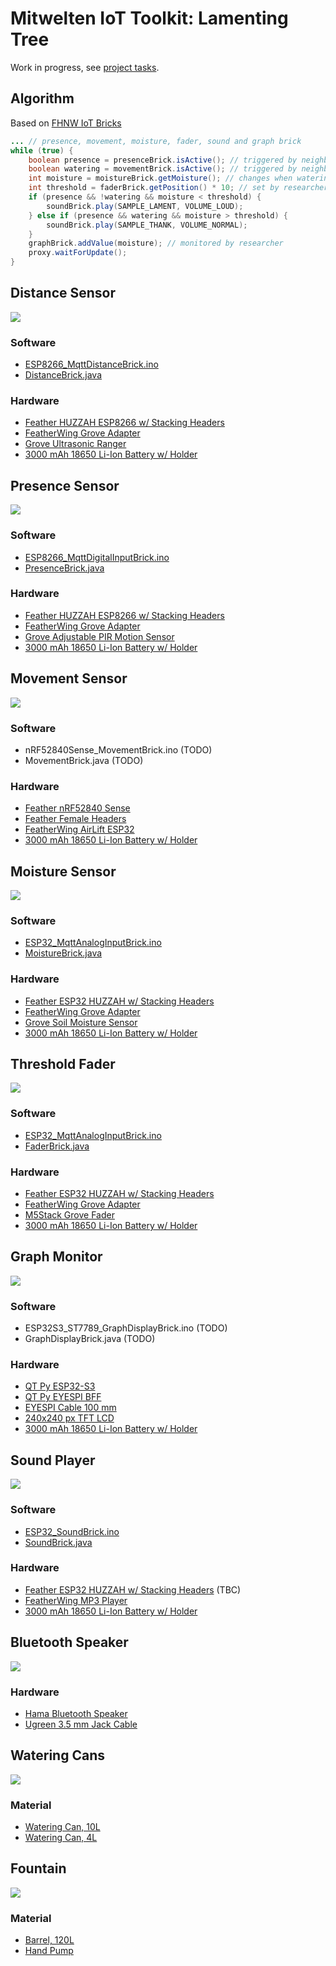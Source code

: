# Mitwelten IoT Toolkit: Lamenting Tree

Work in progress, see [project tasks](https://github.com/orgs/mitwelten/projects/29/views/1).

## Algorithm
Based on [FHNW IoT Bricks](https://github.com/tamberg/fhnw-iot-bricks)

```Java
... // presence, movement, moisture, fader, sound and graph brick
while (true) {
    boolean presence = presenceBrick.isActive(); // triggered by neighbor
    boolean watering = movementBrick.isActive(); // triggered by neighbor
    int moisture = moistureBrick.getMoisture(); // changes when watering
    int threshold = faderBrick.getPosition() * 10; // set by researcher
    if (presence && !watering && moisture < threshold) {
        soundBrick.play(SAMPLE_LAMENT, VOLUME_LOUD);
    } else if (presence && watering && moisture > threshold) {
        soundBrick.play(SAMPLE_THANK, VOLUME_NORMAL);
    }
    graphBrick.addValue(moisture); // monitored by researcher
    proxy.waitForUpdate();
}
```

## Distance Sensor
<img src="https://live.staticflickr.com/65535/53555498743_8b6eb4584d_n.jpg"/>

### Software
- [ESP8266_MqttDistanceBrick.ino](https://github.com/tamberg/fhnw-iot-bricks/blob/develop/Arduino/ESP8266_MqttDistanceBrick/ESP8266_MqttDistanceBrick.ino)
- [DistanceBrick.java](https://github.com/tamberg/fhnw-iot-bricks/blob/develop/Java/src/main/java/ch/fhnw/imvs/bricks/sensors/DistanceBrick.java)

### Hardware
- [Feather HUZZAH ESP8266 w/ Stacking Headers](https://www.adafruit.com/product/3046)
- [FeatherWing Grove Adapter](https://www.adafruit.com/product/5862)
- [Grove Ultrasonic Ranger](https://www.seeedstudio.com/Grove-Ultrasonic-Distance-Sensor.html)
- [3000 mAh 18650 Li-Ion Battery w/ Holder](https://www.bastelgarage.ch/solar-lipo/li-ion-akku-3000ma-18650-mit-schutzelektronik-und-stecker)

## Presence Sensor
<img src="https://live.staticflickr.com/65535/53555498743_8b6eb4584d_n.jpg"/>

### Software
- [ESP8266_MqttDigitalInputBrick.ino](https://github.com/tamberg/fhnw-iot-bricks/blob/develop/Arduino/ESP8266_MqttDigitalInputBrick/ESP8266_MqttDigitalInputBrick.ino)
- [PresenceBrick.java](https://github.com/tamberg/fhnw-iot-bricks/blob/develop/Java/src/main/java/ch/fhnw/imvs/bricks/sensors/PresenceBrick.java)

### Hardware
- [Feather HUZZAH ESP8266 w/ Stacking Headers](https://www.adafruit.com/product/3046)
- [FeatherWing Grove Adapter](https://www.adafruit.com/product/5862)
- [Grove Adjustable PIR Motion Sensor](https://www.seeedstudio.com/Grove-Adjustable-PIR-Motion-Sensor.html)
- [3000 mAh 18650 Li-Ion Battery w/ Holder](https://www.bastelgarage.ch/solar-lipo/li-ion-akku-3000ma-18650-mit-schutzelektronik-und-stecker)

## Movement Sensor
<img src="https://live.staticflickr.com/65535/53555296771_a5093d1c30_n.jpg"/>

### Software
- nRF52840Sense_MovementBrick.ino (TODO)
- MovementBrick.java (TODO)

### Hardware
- [Feather nRF52840 Sense](https://www.adafruit.com/product/4516)
- [Feather Female Headers](https://www.adafruit.com/product/2886)
- [FeatherWing AirLift ESP32](https://www.adafruit.com/product/4264)
- [3000 mAh 18650 Li-Ion Battery w/ Holder](https://www.bastelgarage.ch/solar-lipo/li-ion-akku-3000ma-18650-mit-schutzelektronik-und-stecker)

## Moisture Sensor
<img src="https://live.staticflickr.com/65535/53555656209_ff78bec475_n.jpg"/>

### Software
- [ESP32_MqttAnalogInputBrick.ino](https://github.com/tamberg/fhnw-iot-bricks/blob/develop/Arduino/ESP32_MqttAnalogInputBrick/ESP32_MqttAnalogInputBrick.ino)
- [MoistureBrick.java](https://github.com/tamberg/fhnw-iot-bricks/blob/develop/Java/src/main/java/ch/fhnw/imvs/bricks/sensors/MoistureBrick.java)

### Hardware
- [Feather ESP32 HUZZAH w/ Stacking Headers](https://www.adafruit.com/product/3619)
- [FeatherWing Grove Adapter](https://www.adafruit.com/product/5862)
- [Grove Soil Moisture Sensor](https://www.seeedstudio.com/Grove-Capacitive-Moisture-Sensor-Corrosion-Resistant.html)
- [3000 mAh 18650 Li-Ion Battery w/ Holder](https://www.bastelgarage.ch/solar-lipo/li-ion-akku-3000ma-18650-mit-schutzelektronik-und-stecker)

## Threshold Fader
<img src="https://live.staticflickr.com/65535/53553968229_bcbe7178f5_n.jpg"/>

### Software
- [ESP32_MqttAnalogInputBrick.ino](https://github.com/tamberg/fhnw-iot-bricks/blob/develop/Arduino/ESP32_MqttAnalogInputBrick/ESP32_MqttAnalogInputBrick.ino)
- [FaderBrick.java](https://github.com/tamberg/fhnw-iot-bricks/blob/develop/Java/src/main/java/ch/fhnw/imvs/bricks/sensors/FaderBrick.java)

### Hardware
- [Feather ESP32 HUZZAH w/ Stacking Headers](https://www.adafruit.com/product/3619)
- [FeatherWing Grove Adapter](https://www.adafruit.com/product/5862)
- [M5Stack Grove Fader](https://www.bastelgarage.ch/m5stack-fader-unit-with-potentiometer-and-rgb-lighting?search=m5stack%20fader)
- [3000 mAh 18650 Li-Ion Battery w/ Holder](https://www.bastelgarage.ch/solar-lipo/li-ion-akku-3000ma-18650-mit-schutzelektronik-und-stecker)

## Graph Monitor
<img src="https://live.staticflickr.com/65535/53555296771_a5093d1c30_n.jpg"/>

### Software
- ESP32S3_ST7789_GraphDisplayBrick.ino (TODO)
- GraphDisplayBrick.java (TODO)

### Hardware
- [QT Py ESP32-S3](https://www.adafruit.com/product/5395)
- [QT Py EYESPI BFF](https://www.adafruit.com/product/5772)
- [EYESPI Cable 100 mm](https://www.adafruit.com/product/5239)
- [240x240 px TFT LCD](https://www.adafruit.com/product/4313)
- [3000 mAh 18650 Li-Ion Battery w/ Holder](https://www.bastelgarage.ch/solar-lipo/li-ion-akku-3000ma-18650-mit-schutzelektronik-und-stecker)

## Sound Player
<img src="https://live.staticflickr.com/65535/53555296771_a5093d1c30_n.jpg"/>

### Software
- [ESP32_SoundBrick.ino](https://github.com/tamberg/fhnw-iot-bricks/blob/develop/Arduino/ESP32_MqttSoundBrick_VS1053/ESP32_MqttSoundBrick_VS1053.ino)
- [SoundBrick.java](https://github.com/tamberg/fhnw-iot-bricks/blob/develop/Java/src/main/java/ch/fhnw/imvs/bricks/actuators/SoundBrick.java)

### Hardware
- [Feather ESP32 HUZZAH w/ Stacking Headers](https://www.adafruit.com/product/3619) (TBC)
- [FeatherWing MP3 Player](https://www.adafruit.com/product/3357)
- [3000 mAh 18650 Li-Ion Battery w/ Holder](https://www.bastelgarage.ch/solar-lipo/li-ion-akku-3000ma-18650-mit-schutzelektronik-und-stecker)

## Bluetooth Speaker
<img src="https://live.staticflickr.com/65535/53554443987_3a80bd852b_n.jpg"/>

### Hardware
- [Hama Bluetooth Speaker](https://www.digitec.ch/en/s1/product/hama-pocket-30-14-h-rechargeable-battery-operated-bluetooth-speakers-23952994)
- [Ugreen 3.5 mm Jack Cable](https://www.digitec.ch/en/s1/product/ugreen-35mm-klinke-35mm-klinke-1-m-35mm-jack-aux-audio-cable-20685666)

## Watering Cans
<img src="watering_can.png">

### Material
- [Watering Can, 10L](https://www.jumbo.ch/de/gartenbau-technik/bewaesserung/giesskannen/oecoplan-giesskanne--10-l/p/6042776?trackingtoken=search%7Carea1%7CA%7CStandardkampagne%7Csearch_searchterm_related%7CST2P)
- [Watering Can, 4L](https://www.jumbo.ch/de/gartenbau-technik/bewaesserung/giesskannen/oecoplan-giesskanne-kunststoff--4-l/p/6042772)

## Fountain
<img src="fountain.png">

### Material
- [Barrel, 120L](https://www.jumbo.ch/de/gartenbau-technik/werkzeug-geraete/abfall-behaelter/kunststoffbehaelter/faserplast-universalfass-blau--78--49-cm--120-l/p/3251409)
- [Hand Pump](https://www.hornbach.de/p/stahlrohr-fasspumpe-pressol-srl-13012-16l-min/6388902/?sourceArt=6388903&trackArticleCrossType=se&url=6388902)
